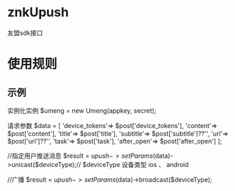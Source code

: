 # znkUpush
友盟sdk接口

# 使用规则
## 示例

实例化实例
$umeng = new Umeng(appkey, secret);

请求参数
$data = [
    'device_tokens'=> $post['device_tokens'],
    'content'=> $post['content'],
    'title'=> $post['title'],
    'subtitle'=> $post['subtitle']??'',
    'url'=> $post['url']??'',
    'task'=> $post['task'],
    'after_open'=> $post['after_open']
];


//指定用户推送消息
    $result = $upush->setParams($data)->unicast($deviceType);// $deviceType 设备类型 ios 、 android

//广播
    $result = $upush->setParams($data)->broadcast($deviceType);
